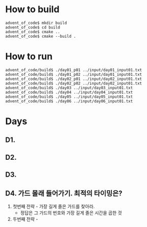 # How to build
```
advent_of_code$ mkdir build
advent_of_code$ cd build
advent_of_code$ cmake ..
advent_of_code$ cmake --build .
```
# How to run

```
advent_of_code/build$ ./day01_p01 ../input/day01_input01.txt
advent_of_code/build$ ./day01_p02 ../input/day01_input01.txt
advent_of_code/build$ ./day02_p01 ../input/day02_input01.txt
advent_of_code/build$ ./day02_p02 ../input/day02_input01.txt
advent_of_code/build$ ./day03 ../input/day03_input01.txt
advent_of_code/build$ ./day04 ../input/day04_input01.txt
advent_of_code/build$ ./day05 ../input/day05_input01.txt
advent_of_code/build$ ./day06 ../input/day06_input01.txt
```

# Days

## D1.
## D2.
## D3.
## D4. 가드 몰래 들어가기. 최적의 타이밍은?
1. 첫번째 전략 - 가장 길게 졸은 가드를 찾아라.
   - 정답은 그 가드의 번호와 가장 길게 졸은 시간을 곱한 것
2. 두번째 전략 - 
